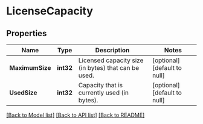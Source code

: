 # LicenseCapacity

## Properties
Name | Type | Description | Notes
------------ | ------------- | ------------- | -------------
**MaximumSize** | **int32** | Licensed capacity size (in bytes) that can be used. | [optional] [default to null]
**UsedSize** | **int32** | Capacity that is currently used (in bytes). | [optional] [default to null]

[[Back to Model list]](../README.md#documentation-for-models) [[Back to API list]](../README.md#documentation-for-api-endpoints) [[Back to README]](../README.md)


